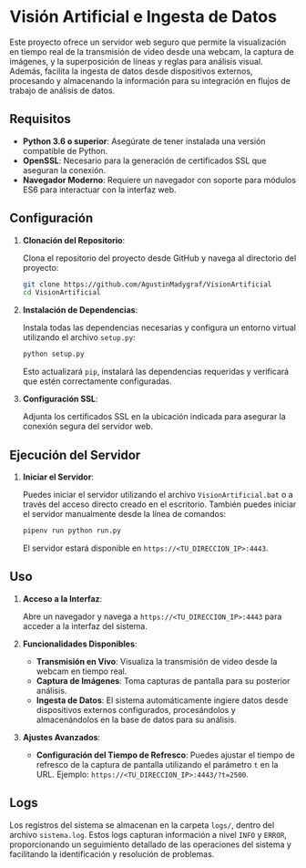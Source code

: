 # Visión Artificial e Ingesta de Datos

Este proyecto ofrece un servidor web seguro que permite la visualización en tiempo real de la transmisión de video desde una webcam, la captura de imágenes, y la superposición de líneas y reglas para análisis visual. Además, facilita la ingesta de datos desde dispositivos externos, procesando y almacenando la información para su integración en flujos de trabajo de análisis de datos.

## Requisitos

- **Python 3.6 o superior**: Asegúrate de tener instalada una versión compatible de Python.
- **OpenSSL**: Necesario para la generación de certificados SSL que aseguran la conexión.
- **Navegador Moderno**: Requiere un navegador con soporte para módulos ES6 para interactuar con la interfaz web.

## Configuración

1. **Clonación del Repositorio**:
   
   Clona el repositorio del proyecto desde GitHub y navega al directorio del proyecto:

   ```bash
   git clone https://github.com/AgustinMadygraf/VisionArtificial
   cd VisionArtificial
   ```

2. **Instalación de Dependencias**:
   
   Instala todas las dependencias necesarias y configura un entorno virtual utilizando el archivo `setup.py`:

   ```bash
   python setup.py
   ```

   Esto actualizará `pip`, instalará las dependencias requeridas y verificará que estén correctamente configuradas.

3. **Configuración SSL**:
   
   Adjunta los certificados SSL en la ubicación indicada para asegurar la conexión segura del servidor web.

## Ejecución del Servidor

1. **Iniciar el Servidor**:

   Puedes iniciar el servidor utilizando el archivo `VisionArtificial.bat` o a través del acceso directo creado en el escritorio. También puedes iniciar el servidor manualmente desde la línea de comandos:

   ```bash
   pipenv run python run.py
   ```

   El servidor estará disponible en `https://<TU_DIRECCION_IP>:4443`.

## Uso

1. **Acceso a la Interfaz**:

   Abre un navegador y navega a `https://<TU_DIRECCION_IP>:4443` para acceder a la interfaz del sistema.

2. **Funcionalidades Disponibles**:

   - **Transmisión en Vivo**: Visualiza la transmisión de video desde la webcam en tiempo real.
   - **Captura de Imágenes**: Toma capturas de pantalla para su posterior análisis.
   - **Ingesta de Datos**: El sistema automáticamente ingiere datos desde dispositivos externos configurados, procesándolos y almacenándolos en la base de datos para su análisis.

3. **Ajustes Avanzados**:

   - **Configuración del Tiempo de Refresco**: Puedes ajustar el tiempo de refresco de la captura de pantalla utilizando el parámetro `t` en la URL. Ejemplo: `https://<TU_DIRECCION_IP>:4443/?t=2500`.

## Logs

Los registros del sistema se almacenan en la carpeta `logs/`, dentro del archivo `sistema.log`. Estos logs capturan información a nivel `INFO` y `ERROR`, proporcionando un seguimiento detallado de las operaciones del sistema y facilitando la identificación y resolución de problemas.
